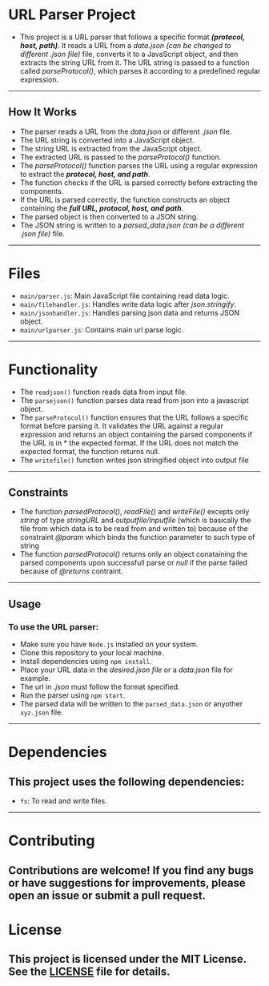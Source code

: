 # URL Parser Project

* This project is a URL parser that follows a specific format **_(protocol, host, path)_**. It reads a URL from a _data.json_ _(can be changed to different .json file)_ file, converts it to a JavaScript object, and then extracts the string URL from it. The URL string is 
  passed to a function called _parseProtocol()_, which parses it according to a predefined regular expression.
-------------------------------------------------------------------------------------------

## How It Works

* The parser reads a URL from the _data.json_ or different _.json_ file.
* The URL string is converted into a JavaScript object.
* The string URL is extracted from the JavaScript object.
* The extracted URL is passed to the _parseProtocol()_ function.
* The _parseProtocol()_ function parses the URL using a regular expression to extract the **_protocol, host, and path_**.
* The function checks if the URL is parsed correctly before extracting the components.
* If the URL is parsed correctly, the function constructs an object containing the **_full URL, protocol, host, and path_**.
* The parsed object is then converted to a JSON string.
* The JSON string is written to a *parsed_data.json* _(can be a different .json file)_ file.
-------------------------------------------------------------------------------------------

# Files

* `main/parser.js`: Main JavaScript file containing read data logic.
* `main/filehandler.js`: Handles write data logic after _json.stringify_.
* `main/jsonhandler.js`: Handles parsing json data and returns JSON object.
* `main/urlparser.js`: Contains main url parse logic.
-------------------------------------------------------------------------------------------

# Functionality

* The `readjson()` function reads data from input file.
* The `parsejson()` function parses data read from json into a javascript object.
* The `parseProtocol()` function ensures that the URL follows a specific format before parsing it. It validates the URL against a regular expression and returns an object containing the parsed components if the URL is in * the expected format. If the URL does not match the expected format, the function returns null.
* The `writefile()` function writes json stringified object into output file
-------------------------------------------------------------------------------------------

## Constraints

* The function _parsedProtocol()_, _readFile()_ and _writeFile()_ excepts only _string_ of type _stringURL_ and _outputfile/inputfile_ (which is basically the file from which data is to be read from and written to) 
  because of the constraint _@param_ which binds the function parameter to such type of string
* The function _parsedProtocol()_ returns only an object conataining the parsed components upon successfull parse or _null_ if the parse failed because of _@returns_ contraint.
-------------------------------------------------------------------------------------------

## Usage
### To use the URL parser:

* Make sure you have `Node.js` installed on your system.
* Clone this repository to your local machine.
* Install dependencies using `npm install`.
* Place your URL data in the _desired.json file_ or a _data.json_ file for example.
* The url in _.json_ must follow the format specified.
* Run the parser using `npm start`.
* The parsed data will be written to the `parsed_data.json` or anyother `xyz.json` file.
-------------------------------------------------------------------------------------------

# Dependencies
## This project uses the following dependencies:

* `fs`: To read and write files.
-------------------------------------------------------------------------------------------

# Contributing
Contributions are welcome! If you find any bugs or have suggestions for improvements, please open an issue or submit a pull request.
-------------------------------------------------------------------------------------------

# License
This project is licensed under the MIT License. See the [LICENSE](https://github.com/git/git-scm.com/blob/main/MIT-LICENSE.txt) file for details.
-------------------------------------------------------------------------------------------
